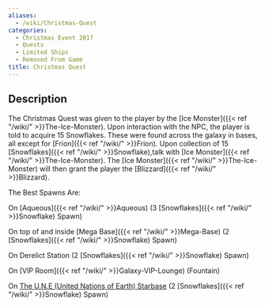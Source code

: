 ```yaml
---
aliases:
  - /wiki/Christmas-Quest
categories:
  - Christmas Event 2017
  - Quests
  - Limited Ships
  - Removed From Game
title: Christmas Quest
---
```


## Description

The Christmas Quest was given to the player by the [Ice Monster]({{< ref "/wiki/" >}}The-Ice-Monster). Upon interaction with the NPC, the player is told to acquire 15 Snowflakes. These were found across the galaxy in bases, all except for [Frion]({{< ref "/wiki/" >}}Frion). Upon collection of 15 [Snowflakes]({{< ref "/wiki/" >}}Snowflake),talk with [Ice Monster]({{< ref "/wiki/" >}}The-Ice-Monster). The [Ice Monster]({{< ref "/wiki/" >}}The-Ice-Monster) will then grant the player the [Blizzard]({{< ref "/wiki/" >}}Blizzard).

The Best Spawns Are:

On [Aqueous]({{< ref "/wiki/" >}}Aqueous) (3 [Snowflakes]({{< ref "/wiki/" >}}Snowflake) Spawn)

On top of and inside [Mega Base]({{< ref "/wiki/" >}}Mega-Base) (2 [Snowflakes]({{< ref "/wiki/" >}}Snowflake) Spawn)

On Derelict Station (2 [Snowflakes]({{< ref "/wiki/" >}}Snowflake) Spawn)

On [VIP Room]({{< ref "/wiki/" >}}Galaxy-VIP-Lounge) (Fountain)

On [The U.N.E (United Nations of Earth) Starbase](http://roblox-galaxy-official.wikia.com/wiki/Abandoned_U._N._E._Base) (2 [Snowflakes]({{< ref "/wiki/" >}}Snowflake) Spawn)
